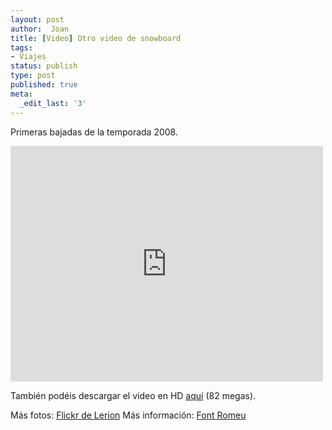 ```yaml
---
layout: post
author:  Joan
title: [Video] Otro video de snowboard
tags:
- Viajes
status: publish
type: post
published: true
meta:
  _edit_last: '3'
---
```

Primeras bajadas de la temporada 2008.

<iframe src="http://player.vimeo.com/video/6401226?title=0&amp;byline=0&amp;color=679AF1&amp;portrait=0" width="500" height="377" frameborder="0"></iframe>

También podéis descargar el video en HD <a href="http://www.vimeo.com/download/video:28819499">aquí</a> (82 megas).

Más fotos: <a href="http://www.flickr.com/photos/lerion/">Flickr de Lerion</a>
Más información: <a href="http://www.lespyrenees.net/fr/station,16,Font-Romeu-Pyrenees-2000.html">Font Romeu</a>
